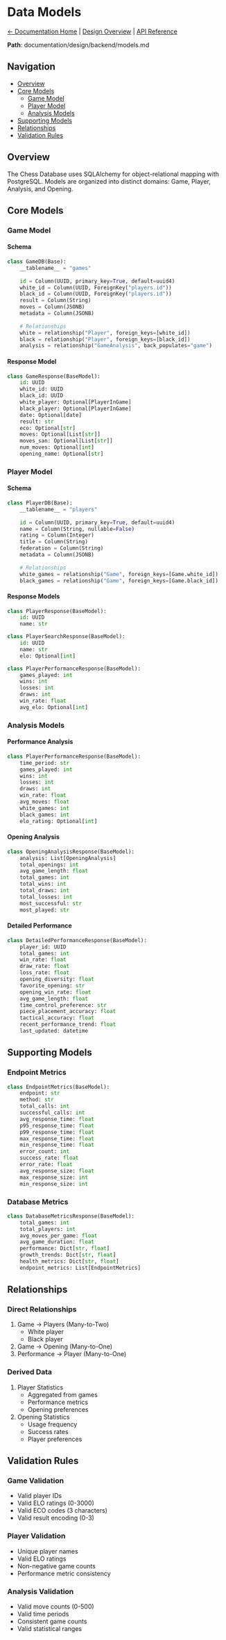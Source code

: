 # Data Models

[← Documentation Home](../../index.md) | [Design Overview](../README.md) | [API Reference](api.md)

**Path**: documentation/design/backend/models.md

## Navigation
- [Overview](#overview)
- [Core Models](#core-models)
  - [Game Model](#game-model)
  - [Player Model](#player-model)
  - [Analysis Models](#analysis-models)
- [Supporting Models](#supporting-models)
- [Relationships](#relationships)
- [Validation Rules](#validation-rules)

## Overview

The Chess Database uses SQLAlchemy for object-relational mapping with PostgreSQL. Models are organized into distinct domains: Game, Player, Analysis, and Opening.

## Core Models

### Game Model
#### Schema
```python
class GameDB(Base):
    __tablename__ = "games"
    
    id = Column(UUID, primary_key=True, default=uuid4)
    white_id = Column(UUID, ForeignKey("players.id"))
    black_id = Column(UUID, ForeignKey("players.id"))
    result = Column(String)
    moves = Column(JSONB)
    metadata = Column(JSONB)
    
    # Relationships
    white = relationship("Player", foreign_keys=[white_id])
    black = relationship("Player", foreign_keys=[black_id])
    analysis = relationship("GameAnalysis", back_populates="game")
```

#### Response Model
```python
class GameResponse(BaseModel):
    id: UUID
    white_id: UUID
    black_id: UUID
    white_player: Optional[PlayerInGame]
    black_player: Optional[PlayerInGame]
    date: Optional[date]
    result: str
    eco: Optional[str]
    moves: Optional[List[str]]
    moves_san: Optional[List[str]]
    num_moves: Optional[int]
    opening_name: Optional[str]
```

### Player Model

#### Schema
```python
class PlayerDB(Base):
    __tablename__ = "players"
    
    id = Column(UUID, primary_key=True, default=uuid4)
    name = Column(String, nullable=False)
    rating = Column(Integer)
    title = Column(String)
    federation = Column(String)
    metadata = Column(JSONB)
    
    # Relationships
    white_games = relationship("Game", foreign_keys=[Game.white_id])
    black_games = relationship("Game", foreign_keys=[Game.black_id])
```

#### Response Models
```python
class PlayerResponse(BaseModel):
    id: UUID
    name: str

class PlayerSearchResponse(BaseModel):
    id: UUID
    name: str
    elo: Optional[int]

class PlayerPerformanceResponse(BaseModel):
    games_played: int
    wins: int
    losses: int
    draws: int
    win_rate: float
    avg_elo: Optional[int]
```

### Analysis Models

#### Performance Analysis
```python
class PlayerPerformanceResponse(BaseModel):
    time_period: str
    games_played: int
    wins: int
    losses: int
    draws: int
    win_rate: float
    avg_moves: float
    white_games: int
    black_games: int
    elo_rating: Optional[int]
```

#### Opening Analysis
```python
class OpeningAnalysisResponse(BaseModel):
    analysis: List[OpeningAnalysis]
    total_openings: int
    avg_game_length: float
    total_games: int
    total_wins: int
    total_draws: int
    total_losses: int
    most_successful: str
    most_played: str
```

#### Detailed Performance
```python
class DetailedPerformanceResponse(BaseModel):
    player_id: UUID
    total_games: int
    win_rate: float
    draw_rate: float
    loss_rate: float
    opening_diversity: float
    favorite_opening: str
    opening_win_rate: float
    avg_game_length: float
    time_control_preference: str
    piece_placement_accuracy: float
    tactical_accuracy: float
    recent_performance_trend: float
    last_updated: datetime
```

## Supporting Models

### Endpoint Metrics
```python
class EndpointMetrics(BaseModel):
    endpoint: str
    method: str
    total_calls: int
    successful_calls: int
    avg_response_time: float
    p95_response_time: float
    p99_response_time: float
    max_response_time: float
    min_response_time: float
    error_count: int
    success_rate: float
    error_rate: float
    avg_response_size: float
    max_response_size: int
    min_response_size: int
```

### Database Metrics
```python
class DatabaseMetricsResponse(BaseModel):
    total_games: int
    total_players: int
    avg_moves_per_game: float
    avg_game_duration: float
    performance: Dict[str, float]
    growth_trends: Dict[str, float]
    health_metrics: Dict[str, float]
    endpoint_metrics: List[EndpointMetrics]
```

## Relationships

### Direct Relationships
1. Game → Players (Many-to-Two)
   - White player
   - Black player
2. Game → Opening (Many-to-One)
3. Performance → Player (Many-to-One)

### Derived Data
1. Player Statistics
   - Aggregated from games
   - Performance metrics
   - Opening preferences
2. Opening Statistics
   - Usage frequency
   - Success rates
   - Player preferences

## Validation Rules

### Game Validation
- Valid player IDs
- Valid ELO ratings (0-3000)
- Valid ECO codes (3 characters)
- Valid result encoding (0-3)

### Player Validation
- Unique player names
- Valid ELO ratings
- Non-negative game counts
- Performance metric consistency

### Analysis Validation
- Valid move counts (0-500)
- Valid time periods
- Consistent game counts
- Valid statistical ranges
